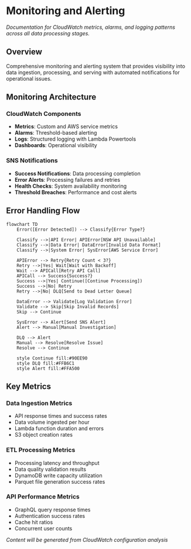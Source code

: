 # Monitoring and Alerting

*Documentation for CloudWatch metrics, alarms, and logging patterns across all data processing stages.*

## Overview

Comprehensive monitoring and alerting system that provides visibility into data ingestion, processing, and serving with automated notifications for operational issues.

## Monitoring Architecture

### CloudWatch Components
- **Metrics**: Custom and AWS service metrics
- **Alarms**: Threshold-based alerting
- **Logs**: Structured logging with Lambda Powertools
- **Dashboards**: Operational visibility

### SNS Notifications
- **Success Notifications**: Data processing completion
- **Error Alerts**: Processing failures and retries
- **Health Checks**: System availability monitoring
- **Threshold Breaches**: Performance and cost alerts

## Error Handling Flow

```mermaid
flowchart TD
    Error([Error Detected]) --> Classify{Error Type?}
    
    Classify -->|API Error| APIError[NSW API Unavailable]
    Classify -->|Data Error| DataError[Invalid Data Format]
    Classify -->|System Error| SysError[AWS Service Error]
    
    APIError --> Retry{Retry Count < 3?}
    Retry -->|Yes| Wait[Wait with Backoff]
    Wait --> APICall[Retry API Call]
    APICall --> Success{Success?}
    Success -->|Yes| Continue([Continue Processing])
    Success -->|No| Retry
    Retry -->|No| DLQ[Send to Dead Letter Queue]
    
    DataError --> Validate[Log Validation Error]
    Validate --> Skip[Skip Invalid Records]
    Skip --> Continue
    
    SysError --> Alert[Send SNS Alert]
    Alert --> Manual[Manual Investigation]
    
    DLQ --> Alert
    Manual --> Resolve[Resolve Issue]
    Resolve --> Continue
    
    style Continue fill:#90EE90
    style DLQ fill:#FFB6C1
    style Alert fill:#FFA500
```

## Key Metrics

### Data Ingestion Metrics
- API response times and success rates
- Data volume ingested per hour
- Lambda function duration and errors
- S3 object creation rates

### ETL Processing Metrics
- Processing latency and throughput
- Data quality validation results
- DynamoDB write capacity utilization
- Parquet file generation success rates

### API Performance Metrics
- GraphQL query response times
- Authentication success rates
- Cache hit ratios
- Concurrent user counts

*Content will be generated from CloudWatch configuration analysis*